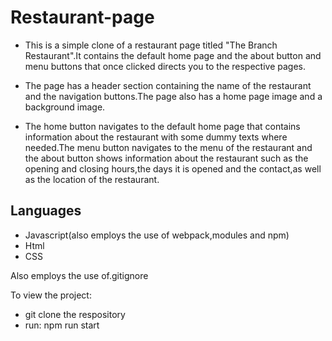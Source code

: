 # Restaurant-page

- This is a simple clone of a restaurant page titled "The Branch Restaurant".It contains the default home page and the about button and menu buttons that once clicked directs you to the respective pages.

- The page has a header section containing the name of the restaurant and the navigation buttons.The page also has a home page image and a background image.

- The home button navigates to the default home page that contains information about the restaurant with some dummy texts where needed.The menu button navigates to the menu of the restaurant and the about button shows information about the restaurant such as the opening and closing hours,the days it is opened and the contact,as well as the location of the restaurant.

## Languages

- Javascript(also employs the use of webpack,modules and npm)
- Html
- CSS

Also employs the use of.gitignore


To view the project:
- git clone the respository
- run: npm run start
